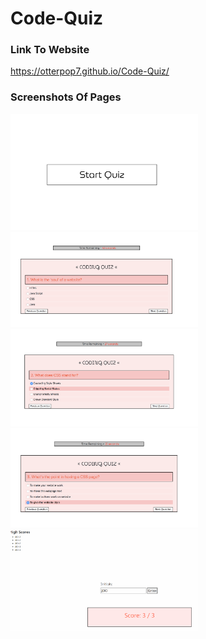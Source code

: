 # Code-Quiz

<h3>Link To Website</h3>

https://otterpop7.github.io/Code-Quiz/

<h3>Screenshots Of Pages</h3>

<img src="./images/pg1.png" alt="Start Button" width="300"/>
<img src="./images/pg2.png" alt="First Question" width="300"/>
<img src="./images/pg3.png" alt="Second Question" width="300"/>
<img src="./images/pg4.png" alt="Third Question" width="300"/>
<img src="./images/pg5.png" alt="Score & Initials" width="300"/>
